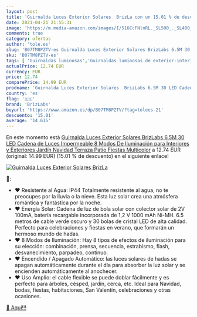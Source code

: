 ```yaml
---
layout: post
title: 'Guirnalda Luces Exterior Solares  BrizLa con un 15.01 % de descuento'
date: 2021-04-21 21:55:31
image: 'https://m.media-amazon.com/images/I/516CcFNlnRL._SL500_._SL400_.jpg'
comments: true
category: ofertas
author: 'tole.es'
slug: 'B07TM8PZTV-es Guirnalda Luces Exterior Solares BrizLabs 6.5M 30 LED...'
sku: 'B07TM8PZTV-es'
tags: [ 'Guirnaldas luminosas','Guirnaldas luminosas de exterior-interior','Iluminación','Iluminación de exterior','brizlabs','navidad', ]
actualPrice: 12.74 EUR
currency: EUR
price: 12.74
comparePrice: 14.99 EUR
prodname: 'Guirnalda Luces Exterior Solares  BrizLabs 6.5M 30 LED Cadena de Luces Impermeable 8 Modos De Iluminación para Interiores y Exteriores Jardín  Navidad  Terraza  Patio  Fiestas  Multicolor'
country: 'es'
flag: '🇪🇸'
brand: 'BrizLabs'
buyurl: 'https://www.amazon.es/dp/B07TM8PZTV/?tag=tolees-21'
descuento: '15.01'
average: '14.615'
---
```


En este momento está [Guirnalda Luces Exterior Solares  BrizLabs 6.5M 30 LED Cadena de Luces Impermeable 8 Modos De Iluminación para Interiores y Exteriores Jardín  Navidad  Terraza  Patio  Fiestas  Multicolor](https://www.amazon.es/dp/B07TM8PZTV/?tag=tolees-21) a 12.74 EUR (original: 14.99 EUR) (15.01 %  de descuento) en el siguiente enlace!

[![Guirnalda Luces Exterior Solares  BrizLa](https://m.media-amazon.com/images/I/516CcFNlnRL._SL500_._SL400_.jpg)](https://www.amazon.es/dp/B07TM8PZTV/?tag=tolees-21)

🔎:

- ♥ Resistente al Agua: IP44 Totalmente resistente al agua, no te preocupes por la lluvia o la nieve. Esta luz solar crea una atmósfera romántica y fantástica por la noche.
- ♥ Energía Solar: Cadena de luz de bola solar con colector solar de 2V 100mA, batería recargable incorporada de 1,2 V 1000 mAh Ni-MH. 6.5 metros de cable verde oscuro y 30 bolas de cristal LED de alta calidad. Perfecto para celebraciones y fiestas en verano, que formarán un hermoso mundo de hadas.
- ♥ 8 Modos de Iluminación: Hay 8 tipos de efectos de iluminación para su elección: combinación, prensa, secuencia, estrabismo, flash, desvanecimiento, parpadeo, continuo.
- ♥ Encendido / Apagado Automático: las luces solares de hadas se apagan automáticamente durante el día para absorber la luz solar y se encienden automáticamente al anochecer.
- ♥ Uso Amplio: el cable flexible se puede doblar fácilmente y es perfecto para árboles, césped, jardín, cerca, etc. Ideal para Navidad, bodas, fiestas, habitaciones, San Valentín, celebraciones y otras ocasiones.

[🛒 Aquí!!!](https://www.amazon.es/dp/B07TM8PZTV/?tag=tolees-21)
